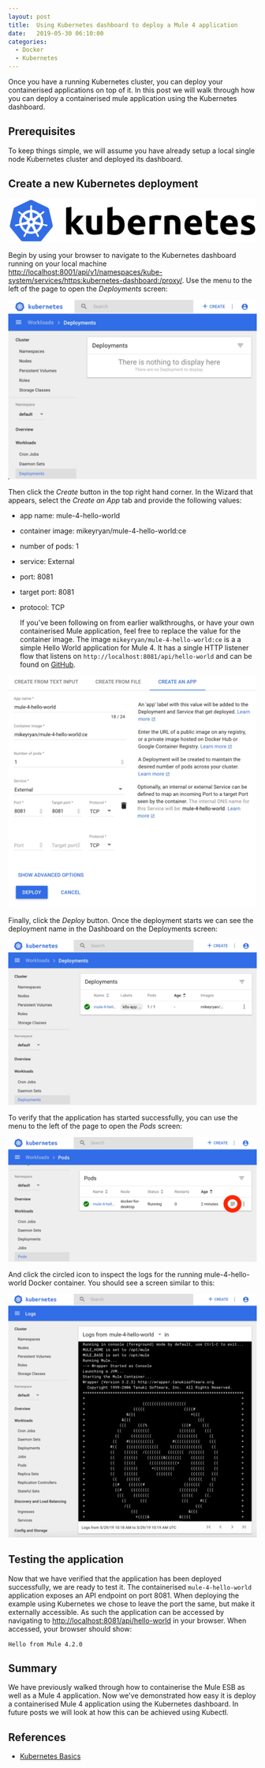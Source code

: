 ```yaml
---
layout: post
title:  Using Kubernetes dashboard to deploy a Mule 4 application
date:   2019-05-30 06:10:00
categories:
  - Docker
  - Kubernetes
---
```

Once you have a running Kubernetes cluster, you can deploy your containerised applications on top of it. In this post we will walk through how you can deploy a containerised mule application using the Kubernetes dashboard.

## Prerequisites
To keep things simple, we will assume you have already setup a local single node Kubernetes cluster and deployed its dashboard.

## Create a new Kubernetes deployment

![Kubernetes logo](/assets/images/posts/kubernetes-logo.svg)

Begin by using your browser to navigate to the Kubernetes dashboard running on your local machine [http://localhost:8001/api/v1/namespaces/kube-system/services/https:kubernetes-dashboard:/proxy/](http://localhost:8001/api/v1/namespaces/kube-system/services/https:kubernetes-dashboard:/proxy/). Use the menu to the left of the page to open the _Deployments_ screen:

![Deployments screen](/assets/images/posts/kubernetes-deployments.jpg)

Then click the _Create_ button in the top right hand corner. In the Wizard that appears, select the _Create an App_ tab and provide the following values:
* app name: mule-4-hello-world
* container image: mikeyryan/mule-4-hello-world:ce
* number of pods: 1
* service: External
* port: 8081
* target port: 8081
* protocol: TCP

	If you've been following on from earlier walkthroughs, or have your own containerised Mule application, feel free to replace the value for the container image. The image ```mikeyryan/mule-4-hello-world:ce``` is a a simple Hello World application  for Mule 4. It has a single HTTP listener flow that listens on ```http://localhost:8081/api/hello-world``` and can be found on [GitHub](https://github.com/Mike-Gough/mule-4-hello-world).

![Create an app](/assets/images/posts/kubernetes-deployment-create-an-app.jpg)

Finally, click the _Deploy_ button. Once the deployment starts we can see the deployment name in the Dashboard on the Deployments screen:

![Deployments deployment screen with a mule app](/assets/images/posts/kubernetes-deployments-with-mule-4-hello-world.jpg)

To verify that the application has started successfully, you can use the menu to the left of the page to open the _Pods_ screen:

![Kubernetes pods screen with a mule pod](/assets/images/posts/kubernetes-pods.jpg)

And click the circled icon to inspect the logs for the running mule-4-hello-world Docker container. You should see a screen similar to this:

![Kubernetes pods screen with the logs for a mule pod](/assets/images/posts/kubernetes-pods-log.jpg)

## Testing the application
Now that we have verified that the application has been deployed successfully, we are ready to test it. The containerised ```mule-4-hello-world``` application exposes an API endpoint on port 8081. When deploying the example using Kubernetes we chose to leave the port the same, but make it externally accessible. As such the application can be accessed by navigating to [http://localhost:8081/api/hello-world](http://localhost:8081/api/hello-world) in your browser. When accessed, your browser should show:
```
Hello from Mule 4.2.0
```

## Summary
We have previously walked through how to containerise the Mule ESB as well as a Mule 4 application. Now we've demonstrated how easy it is deploy a containerised Mule 4 application using the Kubernetes dashboard. In future posts we will look at how this can be achieved using Kubectl.

## References
- [Kubernetes Basics][1]

[1]: https://kubernetes.io/docs/tutorials/kubernetes-basics/ "Kubernetes Basics"
